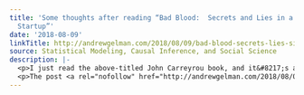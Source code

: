 ```yaml
---
title: 'Some thoughts after reading “Bad Blood:  Secrets and Lies in a Silicon Valley
  Startup”'
date: '2018-08-09'
linkTitle: http://andrewgelman.com/2018/08/09/bad-blood-secrets-lies-silicon-valley-startup/
source: Statistical Modeling, Causal Inference, and Social Science
description: |-
  <p>I just read the above-titled John Carreyrou book, and it&#8217;s as excellent as everyone says it is. I suppose it&#8217;s the mark of any compelling story that it will bring to mind other things you&#8217;ve been thinking about, and in this case I saw many connections between the story of Theranos&#8212;a company that raised billions [&#8230;]</p>
  <p>The post <a rel="nofollow" href="http://andrewgelman.com/2018/08/09/bad-blood-secrets-lies-silicon-valley-startup/">Some thoughts after reading
---
```

